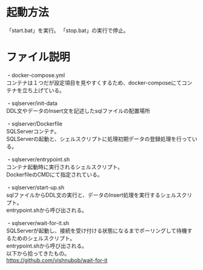 # 起動方法
「start.bat」を実行。
「stop.bat」の実行で停止。


# ファイル説明

・docker-compose.yml  
コンテナは１つだが設定項目を見やすくするため、docker-composeにてコンテナを立ち上げている。

・sqlserver/init-data  
DDL文やデータのInsert文を記述したsqlファイルの配置場所  

・sqlserver/Dockerfile  
SQLServerコンテナ。  
SQLServerの起動と、シェルスクリプトに処理初期データの登録処理を行っている。  

・sqlserver/entrypoint.sh  
コンテナ起動時に実行されるシェルスクリプト。  
DockerfileのCMDにて指定されている。  

・sqlserver/start-up.sh  
sqlファイルからDDL文の実行と、データのInsert処理を実行するシェルスクリプト。  
entrypoint.shから呼び出される。  

・sqlserver/wait-for-it.sh  
SQLServerが起動し、接続を受け付ける状態になるまでポーリングして待機するためのシェルスクリプト。  
entrypoint.shから呼び出される。  
以下から拾ってきたもの。  
https://github.com/vishnubob/wait-for-it  

